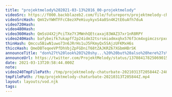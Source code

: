 ```yaml
---
title: "projektmelody%202021-03-13%2016_00-projektmelody"
videoSrc: https://f000.backblazeb2.com/file/futureporn/projektmelody-chaturbate-2021-03-13.mp4
videoSrcHash: QmV2vYWHTFFcC8ezXPeHiuykyxS4a8Sn4K2tE6uAfh7duA
video720Hash: 
video480Hash: 
video360Hash: QmSsU4X2jPciTXe7YJMWnhQEtcaxaj83WAZ37xr1nR8RPY
video240Hash: bafybeifk7ukapff2p24idm32tsrsmiadmxqhx576f3cm4xgimczsrpxona?filename=projektmelody-chaturbate-20210313T205844Z-240p.mp4
thinHash: Qmccu5BiwN1uwo73n6JRrHs1uJ5FKmyQx5SAjzUFKMxH6s
thiccHash: QmeDBTeqeeVPfDhVbjZpFGDniT68tZAJKRZ67XGbmHBrSK
announceTitle: "don%27t%20look%20I%20shy...%20%20but%20also%20here%27s%20the%20link%20to%20look"
announceUrl: https://twitter.com/ProjektMelody/status/1370841782506901516
date: 2021-03-13T20:58:44.000Z
note: 
video240TmpFilePath: /tmp/projektmelody-chaturbate-20210313T205844Z-240p.mp4
tmpFilePath: /tmp/projektmelody-chaturbate-20210313T205844Z.mp4
layout: layouts/vod.njk
tags:
---
```

